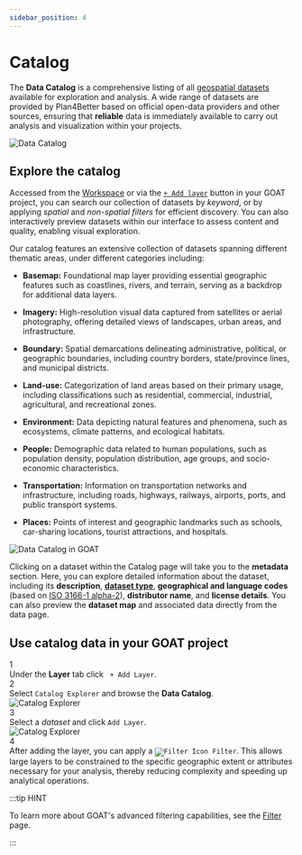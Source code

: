 ```yaml
---
sidebar_position: 4
---
```


# Catalog

The **Data Catalog** is a comprehensive listing of all [geospatial datasets](../further_reading/glossary#geospatial-data) available for exploration and analysis. A wide range of datasets are provided by Plan4Better based on official open-data providers and other sources, ensuring that **reliable** data is immediately available to carry out analysis and visualization within your projects.

<div class="content"><img src={require('/img/workspace/catalog/home-catalog.png').default} alt="Data Catalog" style={{ maxHeight: "700px", maxWidth: "800px"}}/></div>

## Explore the catalog

Accessed from the [Workspace](../category/workspace) or via the [`+ Add layer`](../map/layers#add-layers) button in your GOAT project, you can search our collection of datasets by *keyword*, or by applying *spatial* and *non-spatial filters* for efficient discovery. You can also interactively preview datasets within our interface to assess content and quality, enabling visual exploration.

Our catalog features an extensive collection of datasets spanning different thematic areas, under different categories including:

- **Basemap:** Foundational map layer providing essential geographic features such as coastlines, rivers, and terrain, serving as a backdrop for additional data layers.

- **Imagery:** High-resolution visual data captured from satellites or aerial photography, offering detailed views of landscapes, urban areas, and infrastructure.

- **Boundary:** Spatial demarcations delineating administrative, political, or geographic boundaries, including country borders, state/province lines, and municipal districts.

- **Land-use:** Categorization of land areas based on their primary usage, including classifications such as residential, commercial, industrial, agricultural, and recreational zones.

- **Environment:** Data depicting natural features and phenomena, such as ecosystems, climate patterns, and ecological habitats.

- **People:** Demographic data related to human populations, such as population density, population distribution, age groups, and socio-economic characteristics.

- **Transportation:** Information on transportation networks and infrastructure, including roads, highways, railways, airports, ports, and public transport systems.

- **Places:** Points of interest and geographic landmarks such as schools, car-sharing locations, tourist attractions, and hospitals.

![Data Catalog in GOAT](/img/workspace/catalog/catalog_general.png "Data Catalog in GOAT")

Clicking on a dataset within the Catalog page will take you to the **metadata** section. Here, you can explore detailed information about the dataset, including its **description**, **[dataset type](../data/dataset_types)**, **geographical and language codes** (based on [ISO 3166-1 alpha-2](https://www.iso.org/iso-3166-country-codes.html)), **distributor name**, and **license details**. You can also preview the **dataset map** and associated data directly from the data page.

## Use catalog data in your GOAT project

<div class="step">
  <div class="step-number">1</div>
  <div class="content"> Under the <b>Layer</b> tab click <code> + Add Layer</code>.</div>
</div>

<div class="step">
  <div class="step-number">2</div>
  <div class="content"> Select <code>Catalog Explorer</code> and browse the <b>Data Catalog</b>.</div>
</div>

<div class="content"><img src={require('/img/workspace/catalog/map-catalog.png').default} alt="Catalog Explorer" style={{ maxHeight: "700px", maxWidth: "800px"}}/></div>

<div class="step">
  <div class="step-number">3</div>
  <div class="content"> Select a <i>dataset</i> and click <code>Add Layer</code>.</div>
</div>

<div class="content"><img src={require('/img/workspace/catalog/add-layer.png').default} alt="Catalog Explorer" style={{ maxHeight: "700px", maxWidth: "800px"}}/></div>

<div class="step">
  <div class="step-number">4</div>
  <div class="content">After adding the layer, you can apply a <code><img src={require('/img/map/filter/filter_icon.png').default} alt="Filter Icon" style={{ maxHeight: "16px", maxWidth: "16px"}}/> Filter</code>. This allows large layers to be constrained to the specific geographic extent or attributes necessary for your analysis, thereby reducing complexity and speeding up analytical operations. </div>
</div>


:::tip HINT

To learn more about GOAT's advanced filtering capabilities, see the [Filter](../map/filter.md "Filter dataset") page.

:::